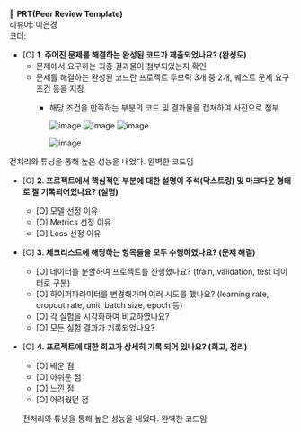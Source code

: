 🔑 **PRT(Peer Review Template)**  
리뷰어: 이은경   
코더:  

- [O]  **1. 주어진 문제를 해결하는 완성된 코드가 제출되었나요? (완성도)**
    - 문제에서 요구하는 최종 결과물이 첨부되었는지 확인
    - 문제를 해결하는 완성된 코드란 프로젝트 루브릭 3개 중 2개, 
    퀘스트 문제 요구조건 등을 지칭
        - 해당 조건을 만족하는 부분의 코드 및 결과물을 캡쳐하여 사진으로 첨부
     
          ![image](https://github.com/user-attachments/assets/fa484510-c619-4329-bf02-f1b558a210ce)
          ![image](https://github.com/user-attachments/assets/a5812982-c9bd-411c-a20a-bd0999f9ac75)
          ![image](https://github.com/user-attachments/assets/ea0d629d-5d3b-4191-a71b-53de4d66a659)

          ![image](https://github.com/user-attachments/assets/8d82f3e9-d316-4925-b94c-be26acbc0239)


 전처리와 튜닝을 통해 높은 성능을 내었다. 완벽한 코드임


- [O]  **2. 프로젝트에서 핵심적인 부분에 대한 설명이 주석(닥스트링) 및 마크다운 형태로 잘 기록되어있나요? (설명)**
    - [O]  모델 선정 이유
    - [O]  Metrics 선정 이유
    - [O]  Loss 선정 이유

- [O]  **3. 체크리스트에 해당하는 항목들을 모두 수행하였나요? (문제 해결)**
    - [O]  데이터를 분할하여 프로젝트를 진행했나요? (train, validation, test 데이터로 구분)
    - [O]  하이퍼파라미터를 변경해가며 여러 시도를 했나요? (learning rate, dropout rate, unit, batch size, epoch 등)
    - [O]  각 실험을 시각화하여 비교하였나요?
    - [O]  모든 실험 결과가 기록되었나요?

- [O]  **4. 프로젝트에 대한 회고가 상세히 기록 되어 있나요? (회고, 정리)**
    - [O]  배운 점
    - [O]  아쉬운 점
    - [O]  느낀 점
    - [O]  어려웠던 점
 
   전처리와 튜닝을 통해 높은 성능을 내었다. 완벽한 코드임
